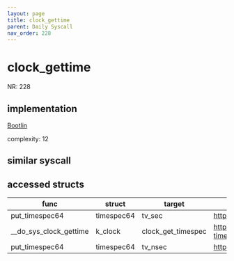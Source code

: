 ```yaml
---
layout: page
title: clock_gettime
parent: Daily Syscall
nav_order: 228
---
```

        

# clock_gettime
NR: 228

## implementation
[Bootlin](https://elixir.bootlin.com/linux/v6.14.7/source/kernel/time/posix-timers.c#L1138)

complexity: 12


## similar syscall


## accessed structs

|func|struct|target|location|has_read|has_write|
|--|--|--|--|--|--|
|put_timespec64|timespec64|tv_sec|https://elixir.bootlin.com/linux/v6.14.7/source/kernel/time/time.c#L906|true|true|
|__do_sys_clock_gettime|k_clock|clock_get_timespec|https://elixir.bootlin.com/linux/v6.14.7/source/kernel/time/posix-timers.c#L1148|true|true|
|put_timespec64|timespec64|tv_nsec|https://elixir.bootlin.com/linux/v6.14.7/source/kernel/time/time.c#L907|true|true|
